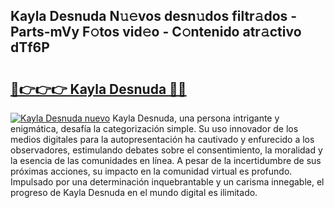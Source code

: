 ## Kayla Desnuda N𝚞𝚎vos desn𝚞dos filtr𝚊dos - Parts-mVy F𝚘tos vid𝚎o - C𝚘ntenido atr𝚊ctivo dTf6P

# <h2><a href="http://mbbi5e.tromn.icu/?c=Kayla+Desnuda">🔗👉👉👉 Kayla Desnuda 🔗🔗</a></h2>

[![Kayla Desnuda nuevo](https://i.imgur.com/pEAQMta.gif)](http://mbbi5e.tromn.icu/?c=Kayla+Desnuda)
Kayla Desnuda, una persona intrigante y enigmática, desafía la categorización simple. Su uso innovador de los medios digitales para la autopresentación ha cautivado y enfurecido a los observadores, estimulando debates sobre el consentimiento, la moralidad y la esencia de las comunidades en línea. A pesar de la incertidumbre de sus próximas acciones, su impacto en la comunidad virtual es profundo. Impulsado por una determinación inquebrantable y un carisma innegable, el progreso de Kayla Desnuda en el mundo digital es ilimitado.
